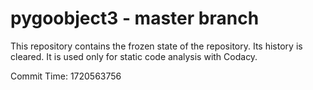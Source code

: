 # pygoobject3 - master branch

This repository contains the frozen state of the repository.
Its history is cleared. It is used only for static code
analysis with Codacy.

Commit Time: 1720563756